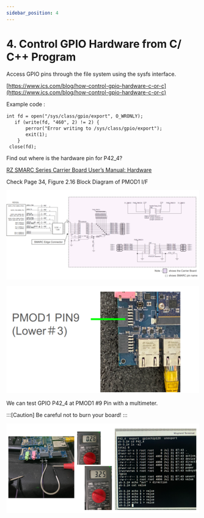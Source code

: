 ```yaml
---
sidebar_position: 4
---
```


# 4. Control GPIO Hardware from C/ C++ Program

Access GPIO pins through the file system using the sysfs interface.

[https://www.ics.com/blog/how-control-gpio-hardware-c-or-c](https://www.ics.com/blog/how-control-gpio-hardware-c-or-c)

Example code :

```
int fd = open("/sys/class/gpio/export", O_WRONLY);
   if (write(fd, "460", 2) != 2) {
       perror("Error writing to /sys/class/gpio/export");
       exit(1);
    }
 close(fd);
```

Find out where is the hardware pin for P42_4?

[RZ SMARC Series Carrier Board User’s Manual: Hardware](http://140.112.12.82/docu-moil-renesas/assets/files/r01uh0966ej0122-rz-RTK97X4XXXB00000BE-9bfd716ef96e14f68272c6a65f662578.pdf)

Check Page 34, Figure 2.16 Block Diagram of PMOD1 I/F

![alt text](image-3.png)

![alt text](image-4.png)

We can test GPIO P42_4 at PMOD1 #9 Pin with a multimeter.

:::[Caution] Be careful not to burn your board! :::

![alt text](image-5.png)

